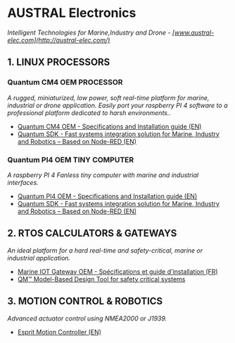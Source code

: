 # AUSTRAL Electronics
*Intelligent Technologies for Marine,Industry and Drone - [www.austral-elec.com](http://austral-elec.com/)*

## 1. LINUX PROCESSORS

### Quantum CM4 OEM PROCESSOR
*A rugged, miniaturized, low power, soft real-time platform for marine, industrial or drone application. Easily port your raspberry PI 4 software to a professional platform dedicated to harsh environments..*
* [Quantum CM4 OEM - Specifications and Installation guide (EN)](https://github.com/austral-electronics/wiki/blob/main/Quantum_CM4_OEM_02_Brief.pdf)
* [Quantum SDK - Fast systems integration solution for Marine, Industry and Robotics – Based on Node-RED (EN)](https://github.com/austral-electronics/wiki/wiki/Quantum-SDK)

### Quantum PI4 OEM TINY COMPUTER
*A raspberry PI 4 Fanless tiny computer with marine and industrial interfaces.*
* [Quantum PI4 OEM - Specifications and Installation guide (EN)](https://github.com/austral-electronics/wiki/blob/main/QuantumLiteInstalGuideV12.pdf)
* [Quantum SDK - Fast systems integration solution for Marine, Industry and Robotics – Based on Node-RED (EN)](https://github.com/austral-electronics/wiki/wiki/Quantum-SDK)

## 2. RTOS CALCULATORS & GATEWAYS
*An ideal platform for a hard real-time and safety-critical, marine or industrial application.*
* [Marine IOT Gateway OEM - Spécifications et guide d'installation (FR)](https://github.com/austral-electronics/wiki/blob/main/Marine%20IOT%20Gateway_03.pdf)
* [QM™ Model-Based Design Tool for safety critical systems](https://www.state-machine.com/products/qm)


## 3. MOTION CONTROL & ROBOTICS
*Advanced actuator control using NMEA2000 or J1939.*
* [Esprit Motion Controller (EN)](https://github.com/austral-electronics/wiki/blob/main/EspritInstalGuideV14.pdf)


